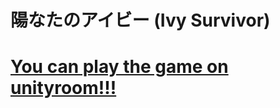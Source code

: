# 陽なたのアイビー (Ivy Survivor)

# [You can play the game on unityroom!!!](https://unityroom.com/games/ivy-survivor)
